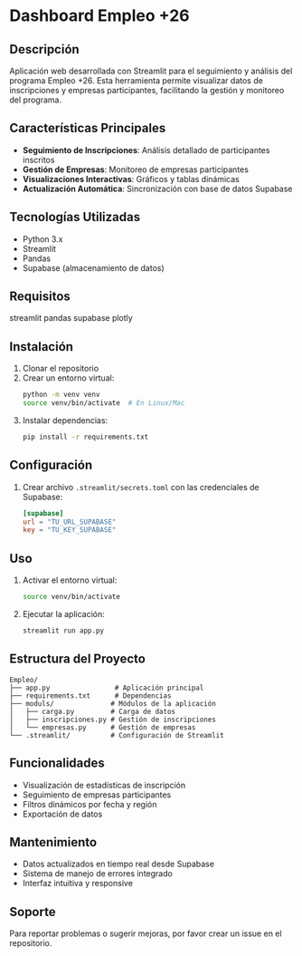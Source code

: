 # Dashboard Empleo +26

## Descripción
Aplicación web desarrollada con Streamlit para el seguimiento y análisis del programa Empleo +26. Esta herramienta permite visualizar datos de inscripciones y empresas participantes, facilitando la gestión y monitoreo del programa.

## Características Principales
- **Seguimiento de Inscripciones**: Análisis detallado de participantes inscritos
- **Gestión de Empresas**: Monitoreo de empresas participantes
- **Visualizaciones Interactivas**: Gráficos y tablas dinámicas
- **Actualización Automática**: Sincronización con base de datos Supabase

## Tecnologías Utilizadas
- Python 3.x
- Streamlit
- Pandas
- Supabase (almacenamiento de datos)

## Requisitos
streamlit
pandas
supabase
plotly

## Instalación
1. Clonar el repositorio
2. Crear un entorno virtual:
   ```bash
   python -m venv venv
   source venv/bin/activate  # En Linux/Mac
   ```
3. Instalar dependencias:
   ```bash
   pip install -r requirements.txt
   ```

## Configuración
1. Crear archivo `.streamlit/secrets.toml` con las credenciales de Supabase:
   ```toml
   [supabase]
   url = "TU_URL_SUPABASE"
   key = "TU_KEY_SUPABASE"
   ```

## Uso
1. Activar el entorno virtual:
   ```bash
   source venv/bin/activate
   ```
2. Ejecutar la aplicación:
   ```bash
   streamlit run app.py
   ```

## Estructura del Proyecto
```
Empleo/
├── app.py                # Aplicación principal
├── requirements.txt      # Dependencias
├── moduls/              # Módulos de la aplicación
│   ├── carga.py         # Carga de datos
│   ├── inscripciones.py # Gestión de inscripciones
│   └── empresas.py      # Gestión de empresas
└── .streamlit/          # Configuración de Streamlit
```

## Funcionalidades
- Visualización de estadísticas de inscripción
- Seguimiento de empresas participantes
- Filtros dinámicos por fecha y región
- Exportación de datos

## Mantenimiento
- Datos actualizados en tiempo real desde Supabase
- Sistema de manejo de errores integrado
- Interfaz intuitiva y responsive

## Soporte
Para reportar problemas o sugerir mejoras, por favor crear un issue en el repositorio.